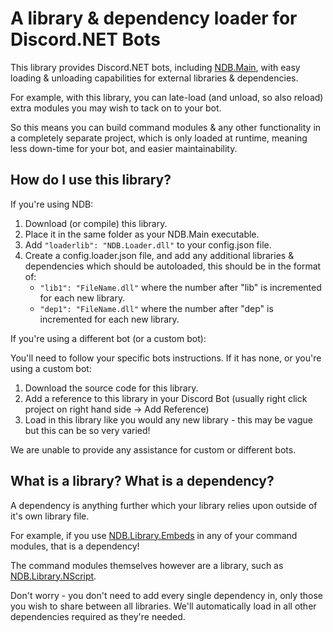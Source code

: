 # A library & dependency loader for Discord.NET Bots

This library provides Discord.NET bots, including [NDB.Main](https://github.com/NarodGaming/NDB.Main), with easy loading & unloading capabilities for external libraries & dependencies.

For example, with this library, you can late-load (and unload, so also reload) extra modules you may wish to tack on to your bot.

So this means you can build command modules & any other functionality in a completely separate project, which is only loaded at runtime, meaning less down-time for your bot, and easier maintainability.

## How do I use this library?

If you're using NDB:

1. Download (or compile) this library.
2. Place it in the same folder as your NDB.Main executable.
3. Add `"loaderlib": "NDB.Loader.dll"` to your config.json file.
4. Create a config.loader.json file, and add any additional libraries & dependencies which should be autoloaded, this should be in the format of:
    - `"lib1": "FileName.dll"` where the number after "lib" is incremented for each new library.
    - `"dep1": "FileName.dll"` where the number after "dep" is incremented for each new library.

If you're using a different bot (or a custom bot):

You'll need to follow your specific bots instructions. If it has none, or you're using a custom bot:

1. Download the source code for this library.
2. Add a reference to this library in your Discord Bot (usually right click project on right hand side -> Add Reference)
3. Load in this library like you would any new library - this may be vague but this can be so very varied!

We are unable to provide any assistance for custom or different bots.

## What is a library? What is a dependency?

A dependency is anything further which your library relies upon outside of it's own library file.

For example, if you use [NDB.Library.Embeds](https://github.com/NarodGaming/NDB.Library.Embeds) in any of your command modules, that is a dependency!

The command modules themselves however are a library, such as [NDB.Library.NScript](https://github.com/NarodGaming/NDB.Library.NScript).

Don't worry - you don't need to add every single dependency in, only those you wish to share between all libraries. We'll automatically load in all other dependencies required as they're needed.
